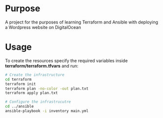 # Purpose
A project for the purposes of learning Terraform and Ansible with deploying a Wordpress website on DigitalOcean

# Usage
To create the resources specify the required variables inside **terraform/terraform.tfvars** and run:
```bash
# Create the infrastructure
cd terraform
terraform init
terraform plan -no-color -out plan.txt
terraform apply plan.txt

# Configure the infrastrucutre
cd ../ansible
ansible-playbook -i inventory main.yml
```
